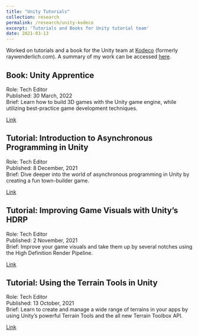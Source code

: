 ```yaml
---
title: "Unity Tutorials"
collection: research
permalink: /research/unity-kodeco
excerpt: 'Tutorials and Books for Unity tutorial team'
date: 2021-03-13
---
```


Worked on tutorials and a book for the Unity team at [Kodeco](https://www.kodeco.com/) (formerly raywenderlich.com). A summary of my work can be accessed [here](https://www.kodeco.com/library?q=srikar+mutnuri).

## Book: Unity Apprentice

Role: Tech Editor \
Published: 30 March, 2022 \
Brief: Learn how to build 3D games with the Unity game engine, while utilizing best-practice game development techniques.

[Link](https://www.kodeco.com/books/unity-apprentice)

## Tutorial: Introduction to Asynchronous Programming in Unity

Role: Tech Editor \
Published: 8 December, 2021 \
Brief: Dive deeper into the world of asynchronous programming in Unity by creating a fun town-builder game.

[Link](https://www.kodeco.com/26799311-introduction-to-asynchronous-programming-in-unity)

## Tutorial: Improving Game Visuals with Unity’s HDRP

Role: Tech Editor \
Published: 2 November, 2021 \
Brief: Improve your game visuals and take them up by several notches using the High Definition Render Pipeline.

[Link](https://www.kodeco.com/22599905-improving-game-visuals-with-unity-s-hdrp)

## Tutorial: Using the Terrain Tools in Unity

Role: Tech Editor \
Published: 13 October, 2021 \
Brief: Learn to create and manage a wide range of terrains in your apps by using Unity’s powerful Terrain Tools and the all new Terrain Toolbox API.

[Link](https://www.kodeco.com/21911888-using-the-terrain-tools-in-unity)
